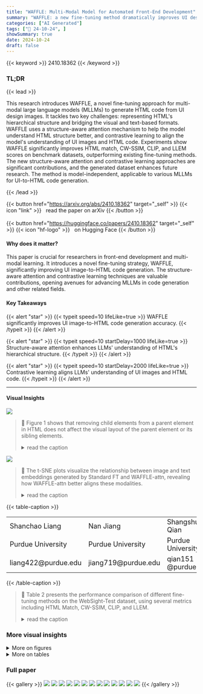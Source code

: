 ```yaml
---
title: "WAFFLE: Multi-Modal Model for Automated Front-End Development"
summary: "WAFFLE: a new fine-tuning method dramatically improves UI design-to-HTML code generation by using structure-aware attention and contrastive learning, outperforming current state-of-the-art models."
categories: ["AI Generated"]
tags: ["🔖 24-10-24", ]
showSummary: true
date: 2024-10-24
draft: false
---
```


{{< keyword >}} 2410.18362 {{< /keyword >}}

### TL;DR


{{< lead >}}

This research introduces WAFFLE, a novel fine-tuning approach for multi-modal large language models (MLLMs) to generate HTML code from UI design images.  It tackles two key challenges: representing HTML's hierarchical structure and bridging the visual and text-based formats. WAFFLE uses a structure-aware attention mechanism to help the model understand HTML structure better, and contrastive learning to align the model's understanding of UI images and HTML code.  Experiments show WAFFLE significantly improves HTML match, CW-SSIM, CLIP, and LLEM scores on benchmark datasets, outperforming existing fine-tuning methods.  The new structure-aware attention and contrastive learning approaches are significant contributions, and the generated dataset enhances future research. The method is model-independent, applicable to various MLLMs for UI-to-HTML code generation.

{{< /lead >}}


{{< button href="https://arxiv.org/abs/2410.18362" target="_self" >}}
{{< icon "link" >}} &nbsp; read the paper on arXiv
{{< /button >}}
<br><br>
{{< button href="https://huggingface.co/papers/2410.18362" target="_self" >}}
{{< icon "hf-logo" >}} &nbsp; on Hugging Face
{{< /button >}}

#### Why does it matter?
This paper is crucial for researchers in front-end development and multi-modal learning.  It introduces a novel fine-tuning strategy, WAFFLE, significantly improving UI image-to-HTML code generation.  The structure-aware attention and contrastive learning techniques are valuable contributions, opening avenues for advancing MLLMs in code generation and other related fields.
#### Key Takeaways

{{< alert "star" >}}
{{< typeit speed=10 lifeLike=true >}} WAFFLE significantly improves UI image-to-HTML code generation accuracy. {{< /typeit >}}
{{< /alert >}}

{{< alert "star" >}}
{{< typeit speed=10 startDelay=1000 lifeLike=true >}} Structure-aware attention enhances LLMs' understanding of HTML's hierarchical structure. {{< /typeit >}}
{{< /alert >}}

{{< alert "star" >}}
{{< typeit speed=10 startDelay=2000 lifeLike=true >}} Contrastive learning aligns LLMs' understanding of UI images and HTML code. {{< /typeit >}}
{{< /alert >}}

------
#### Visual Insights



![](https://ai-paper-reviewer.com/2410.18362/figures_1_0.png)

> 🔼 Figure 1 shows that removing child elements from a parent element in HTML does not affect the visual layout of the parent element or its sibling elements.
> <details>
> <summary>read the caption</summary>
> Figure 1: Removing the children of the element <div id='left-column'> highlighted in yellow does not affect the structure of the visual layout of itself or its sibling element <div id='right-column'>.
> </details>





![](https://ai-paper-reviewer.com/2410.18362/charts_13_0.png)

> 🔼 The t-SNE plots visualize the relationship between image and text embeddings generated by Standard FT and WAFFLE-attn, revealing how WAFFLE-attn better aligns these modalities.
> <details>
> <summary>read the caption</summary>
> Figure 7: t-SNE plots of the text and image embeddings, computed by Moondream2 fine-tuned with Standard FT and WAFFLE-attn.
> </details>





{{< table-caption >}}
<table id='1' style='font-size:18px'><tr><td>Shanchao Liang</td><td>Nan Jiang</td><td>Shangshu Qian</td><td>Lin Tan</td></tr><tr><td>Purdue University</td><td>Purdue University</td><td>Purdue University</td><td>Purdue University</td></tr><tr><td>liang422@purdue.edu</td><td>jiang719@purdue.edu</td><td>qian151 @purdue.edu</td><td>lintan@purdue.edu</td></tr></table>{{< /table-caption >}}

> 🔼 Table 2 presents the performance comparison of different fine-tuning methods on the WebSight-Test dataset, using several metrics including HTML Match, CW-SSIM, CLIP, and LLEM.
> <details>
> <summary>read the caption</summary>
> Table 2: Main results on the WebSight-Test dataset.
> </details>



### More visual insights

<details>
<summary>More on figures
</summary>


![](https://ai-paper-reviewer.com/2410.18362/figures_3_0.png)

> 🔼 The figure illustrates the overall architecture of WAFFLE, showing its training data mutation process, structure-aware attention mechanism, and contrastive learning objective.
> <details>
> <summary>read the caption</summary>
> Figure 3: Overview of WAFFLE, including training data mutation, structure-aware attention, and contrastive learning.
> </details>



![](https://ai-paper-reviewer.com/2410.18362/figures_4_0.png)

> 🔼 The figure illustrates WAFFLE's structure-aware attention mechanism, showing how tokens attend to parent, sibling, and self elements in the HTML code.
> <details>
> <summary>read the caption</summary>
> Figure 4: Example of structure-aware attention.
> </details>



![](https://ai-paper-reviewer.com/2410.18362/figures_12_0.png)

> 🔼 The figure shows a comparison of webpage generation results from GPT-40, standard fine-tuning, and WAFFLE on a sample from the WebSight-Test dataset, highlighting WAFFLE's superior performance.
> <details>
> <summary>read the caption</summary>
> Figure 5: Example test instance from WebSight-Test dataset, with the generated images by GPT-40, Standard FT, and WAFFLE.
> </details>



![](https://ai-paper-reviewer.com/2410.18362/figures_12_1.png)

> 🔼 The figure shows the effect of different portions of structure-aware attention heads on validation LLEM score and training loss.
> <details>
> <summary>read the caption</summary>
> Figure 6: Illustration of the tuning process of the parameter that controls the effect of structure-aware attention. In (b), the green line almost overlaps with the blue line.
> </details>



</details>




<details>
<summary>More on tables
</summary>


{{< table-caption >}}
<table id='0' style='font-size:14px'><tr><td>Artists</td><td>Artists</td></tr><tr><td colspan="2">(a) Rendered webpage from code in (b) (c) Rendered webpage from code in (d)</td></tr><tr><td>#grid { display: grid; grid-template-columns: 1fr 1fr; }</td><td>#grid { display: grid; grid-template-columns: 1fr 2fr; }</td></tr><tr><td><div id="grid"></td><td><div id="grid"></td></tr><tr><td><div style="background-color: red; "> </div></td><td><div style="background-color: red;"> </div></td></tr><tr><td><div style="background-color: blue;"> </div></td><td><div style="background-color: blue; "> </div></td></tr><tr><td><div style="background-color: green; "> </div></td><td><div style="background-color: green; "> </div></td></tr><tr><td><div style="background-color: yellow; "> </div></td><td><div style="background-color: yellow; "> </div></td></tr><tr><td><div style="background-color: orange;"> </div></td><td><div style="background-color: orange; "> </div></td></tr><tr><td><div style="background-color: purple;"> </div> </div></td><td><div style="background-color: purple;"> </div> </div></td></tr><tr><td>(b) Snippet of HTML and CSS code</td><td>(d) Small modification on CSS in (b)</td></tr></table>{{< /table-caption >}}
> 🔼 Table 2 presents the performance comparison of different techniques on the WebSight-Test dataset, evaluating metrics such as HTML-Match, CW-SSIM, CLIP, and LLEM.
> <details>
> <summary>read the caption</summary>
> Table 2: Main results on the WebSight-Test dataset.
> </details>

{{< table-caption >}}
<table id='2' style='font-size:14px'><tr><td colspan="6">CSS</td><td rowspan="2">HTML</td><td rowspan="2">Total</td></tr><tr><td>Color</td><td>Size</td><td>Margin</td><td>Font</td><td>Display</td><td>Position</td></tr><tr><td>12</td><td>11</td><td>19</td><td>10</td><td>1</td><td>2</td><td>I 8</td><td>63</td></tr></table>{{< /table-caption >}}
> 🔼 Table 1 shows the most frequent causes of failures in existing web MLLMs, categorizing errors into seven common types and listing their corresponding frequencies.
> <details>
> <summary>read the caption</summary>
> Table 1: Most frequent causes of failures.
> </details>

{{< table-caption >}}
<table id='0' style='font-size:14px'><tr><td rowspan="2">Backbones</td><td rowspan="2">Techniques</td><td rowspan="2">HTML-Match (%) ↑</td><td rowspan="2">CW-SSIM ↑</td><td rowspan="2">CLIP ↑</td><td colspan="5">Low-Level Element Matching (LLEM) (%) ↑</td></tr><tr><td>Average</td><td>Block-Match</td><td>Text</td><td>Position</td><td>Color</td></tr><tr><td rowspan="3">Gemini 1.5 Pro GPT-4o mini GPT-4o</td><td>Prompting</td><td>9.40</td><td>0.3385</td><td>88.55</td><td>90.16</td><td>94.31</td><td>98.41</td><td>84.73</td><td>83.18</td></tr><tr><td>Prompting</td><td>10.20</td><td>0.3055</td><td>87.72</td><td>87.54</td><td>92.59</td><td>98.48</td><td>82.65</td><td>76.45</td></tr><tr><td>Prompting</td><td>11.40</td><td>0.3666</td><td>89.03</td><td>92.18</td><td>94.66</td><td>98.43</td><td>87.04</td><td>88.60</td></tr><tr><td rowspan="2">Moondream2</td><td>Standard FT</td><td>21.60</td><td>0.4233</td><td>89.92</td><td>90.59</td><td>91.73</td><td>96.98</td><td>87.56</td><td>86.77</td></tr><tr><td>WAFFLE</td><td>27.60</td><td>0.4486</td><td>89.98</td><td>91.72</td><td>92.26</td><td>97.25</td><td>89.55</td><td>87.81</td></tr><tr><td rowspan="2">VLM-WebSight</td><td>Standard FT</td><td>28.00</td><td>0.5023</td><td>93.30</td><td>92.73</td><td>97.95</td><td>90.72</td><td>91.07</td><td>93.45</td></tr><tr><td>WAFFLE</td><td>37.00</td><td>0.6005</td><td>94.57</td><td>95.16</td><td>93.62</td><td>98.16</td><td>93.29</td><td>95.57</td></tr></table>{{< /table-caption >}}
> 🔼 Table 2 presents the performance comparison of different techniques on the WebSight-Test dataset, showing HTML-Match, CW-SSIM, CLIP, and LLEM metrics.
> <details>
> <summary>read the caption</summary>
> Table 2: Main results on the WebSight-Test dataset.
> </details>

{{< table-caption >}}
<table id='2' style='font-size:14px'><tr><td rowspan="2">Backbones</td><td rowspan="2">Techniques</td><td rowspan="2">CW-SSIM ↑</td><td rowspan="2">CLIP ↑</td><td colspan="5">Low-Level Element Matching (LLEM) (%) ↑</td></tr><tr><td>Average</td><td>Block-Match</td><td>Text</td><td>Position</td><td>Color</td></tr><tr><td rowspan="3">Gemini 1.5 Pro* GPT-4o-mini GPT-4o</td><td>Prompting</td><td>0.2652</td><td>87.76</td><td>87.17</td><td>91.82</td><td>97.40</td><td>82.67</td><td>76.81</td></tr><tr><td>Prompting</td><td>0.2304</td><td>86.06</td><td>78.84</td><td>70.64</td><td>92.39</td><td>78.55</td><td>73.78</td></tr><tr><td>Prompting</td><td>0.2776</td><td>89.03</td><td>83.67</td><td>75.98</td><td>94.29</td><td>83.38</td><td>81.01</td></tr><tr><td rowspan="2">Moondream2</td><td>Standard FT</td><td>0.1348</td><td>46.63</td><td>40.71</td><td>29.56</td><td>49.41</td><td>40.73</td><td>43.14</td></tr><tr><td>WAFFLE</td><td>0.2142</td><td>79.62</td><td>67.83</td><td>44.32</td><td>83.59</td><td>71.61</td><td>71.81</td></tr><tr><td rowspan="2">VLM-WebSight</td><td>Standard FT</td><td>0.2518</td><td>82.35</td><td>73.00</td><td>55.77</td><td>84.14</td><td>74.74</td><td>77.36</td></tr><tr><td>WAFFLE</td><td>0.2815</td><td>85.98</td><td>77.81</td><td>61.47</td><td>88.20</td><td>79.30</td><td>82.28</td></tr></table>{{< /table-caption >}}
> 🔼 Table 3 presents the performance comparison of various fine-tuning strategies on the Design2Code dataset, showing the effectiveness of WAFFLE in improving HTML-Match, CW-SSIM, CLIP, and LLEM metrics.
> <details>
> <summary>read the caption</summary>
> Table 3: Main results on the Design2Code dataset.
> </details>

{{< table-caption >}}
<table id='0' style='font-size:14px'><tr><td rowspan="2">Backbones</td><td rowspan="2">Techniques</td><td colspan="4">WebSight-Test</td><td colspan="3">Design2Code</td></tr><tr><td>HTML-Match (%) ↑</td><td>CW-SSIM ↑</td><td>CLIP ↑</td><td>LLEM (%) ↑</td><td>CW-SSIM ↑</td><td>CLIP ↑</td><td>LLEM (%) ↑</td></tr><tr><td rowspan="4">Moondream2</td><td>Standard FT</td><td>21.60</td><td>0.4233</td><td>89.92</td><td>90.59</td><td>0.1348</td><td>46.63</td><td>40.71</td></tr><tr><td>WAFFLE-attn</td><td>23.60</td><td>0.4311</td><td>90.47</td><td>91.34</td><td>0.1821</td><td>67.73</td><td>56.49</td></tr><tr><td>WAFFLE-contra</td><td>26.00</td><td>0.4296</td><td>89.55</td><td>91.21</td><td>0.2100</td><td>76.63</td><td>65.82</td></tr><tr><td>WAFFLE</td><td>27.60</td><td>0.4486</td><td>89.98</td><td>91.72</td><td>0.2142</td><td>79.62</td><td>67.83</td></tr><tr><td rowspan="4">VLM-WebSight</td><td>Standard FT</td><td>28.00</td><td>0.5023</td><td>93.30</td><td>92.73</td><td>0.2518</td><td>82.35</td><td>73.00</td></tr><tr><td>WAFFLE-attn</td><td>30.80</td><td>0.5411</td><td>94.29</td><td>94.20</td><td>0.2480</td><td>85.64</td><td>75.34</td></tr><tr><td>WAFFLE-contra</td><td>35.80</td><td>0.5677</td><td>95.08</td><td>95.30</td><td>0.2653</td><td>85.16</td><td>76.48</td></tr><tr><td>WAFFLE</td><td>37.00</td><td>0.6005</td><td>94.57</td><td>95.16</td><td>0.2815</td><td>85.98</td><td>77.81</td></tr></table>{{< /table-caption >}}
> 🔼 Table 4 presents the performance comparison of WAFFLE and its ablation models on the WebSight-Test and Design2Code datasets, showing the effectiveness of contrastive learning and structure-aware attention.
> <details>
> <summary>read the caption</summary>
> Table 4: Ablation studies on the two test datasets. LLEM refers to the averaged Low-Level Element Matching.
> </details>

{{< table-caption >}}
<table id='2' style='font-size:14px'><tr><td>Techniques</td><td>Rank 1 ↑</td><td>Rank 2 ↑</td><td>Rank 3 ↑</td><td>Avg Rankings ↓</td></tr><tr><td>Standard FT</td><td>7117 (24)</td><td>14|13 (27)</td><td>17|18 (35)</td><td>2.9012.42 (2.66)</td></tr><tr><td>WAFFLE-attn</td><td>15|16 (31)</td><td>9117 (26)</td><td>24116 (40)</td><td>2.55 12.37 (2.46)</td></tr><tr><td>WAFFLE-contra</td><td>38120 (58)</td><td>8111 (19)</td><td>10|15 (25)</td><td>1.67 12.38 (2.02)</td></tr><tr><td>WAFFLE</td><td>27132 (59)</td><td>18112 (30)</td><td>10| 9 (19)</td><td>1.88 l1.85 (1.87)</td></tr></table>{{< /table-caption >}}
> 🔼 Table 5 presents human evaluation results on two datasets, showing WAFFLE's superior performance in generating high-quality HTML code compared to other methods.
> <details>
> <summary>read the caption</summary>
> Table 5: Human evaluation on two datasets using VLM-WebSight as the backbone. The numbers are shown as 'xly (x+y)', where x is the result on WebSight-Test and y is the result on Design2Code.
> </details>

{{< table-caption >}}
<br><table id='8' style='font-size:14px'><tr><td>Techniques</td><td>Prior</td><td>Current</td><td>Drop (%)</td></tr><tr><td>WAFFLE-attn</td><td>0.8002</td><td>0.5797</td><td>27.55</td></tr><tr><td>WAFFLE</td><td>0.8291</td><td>0.7932</td><td>4.34</td></tr></table>{{< /table-caption >}}
> 🔼 Table 6 shows the impact of intermediate errors during HTML code generation on the CW-SSIM score using the VLM-WebSight backbone.
> <details>
> <summary>read the caption</summary>
> Table 6: CW-SSIM on 20 samples using the VLM-WebSight backbone. “Prior” refers to “without intermediate mistakes”, and “Current” to “with intermediate mistakes”.
> </details>

{{< table-caption >}}
<table id='14' style='font-size:14px'><tr><td>Class</td><td>Failure Type</td><td>Specification</td></tr><tr><td rowspan="6">CSS</td><td>Color</td><td>Random Color in Range [#000000 , #FFFFFF]</td></tr><tr><td>Size</td><td>Random Size in [0, 500] pixels</td></tr><tr><td>Margin</td><td>Random Size in [0, 100] pixels</td></tr><tr><td>Font</td><td>Random Size in [0, 40] pixels</td></tr><tr><td>Display</td><td>Random Keyword for text-align, display, flex-direction, and justify-content</td></tr><tr><td>Position</td><td>Random Keyword for border-radius, position, top, and right</td></tr><tr><td>HTML</td><td>Structure</td><td>Duplication of a Random HTML Element, excluding <head>, <header>, <html>, <body></td></tr></table>{{< /table-caption >}}
> 🔼 Table 7 specifies the mutation rules used to create the contrastive learning dataset by mutating HTML code and CSS styles for each element based on failure types.
> <details>
> <summary>read the caption</summary>
> Table 7: Specification for Mutation Rules to construct the Contrastive dataset.
> </details>

{{< table-caption >}}
<br><table id='3' style='font-size:16px'><tr><td>Techniques</td><td>d(vi, ti) ↓</td><td>sim(vi, ti) ↑</td></tr><tr><td>Standard FT</td><td>1.3395</td><td>0.1027</td></tr><tr><td>WAFFLE-attn</td><td>0.8447</td><td>0.6244</td></tr></table>{{< /table-caption >}}
> 🔼 Table 8 presents the distance and similarity between averaged image and text embeddings, comparing standard fine-tuning with WAFFLE-attn using Moondream2 as the backbone.
> <details>
> <summary>read the caption</summary>
> Table 8: Distance (d) and similarity (sim) between averaged image embeddings v<sup>i</sup> and text embeddings t<sup>i</sup>, using Moondream2 as the backbone.
> </details>

{{< table-caption >}}
<table id='0' style='font-size:14px'><tr><td>Techniques</td><td>d(vi, c) ↑</td><td>sim(vi, cg) ↓</td></tr><tr><td>Standard FT</td><td>0.1224</td><td>0.9910</td></tr><tr><td>WAFFLE-attn</td><td>0.7590</td><td>0.6202</td></tr></table>{{< /table-caption >}}
> 🔼 Table 9 presents the distances and similarities between averaged image embeddings and centroids of their groups of mutants using Moondream2 as the backbone.
> <details>
> <summary>read the caption</summary>
> Table 9: Distance (d) and similarity (sim) between each averaged image embeddings v² with the corresponding centroid c of the group of mutants, with Moondream2 backbone.
> </details>

</details>


### Full paper

{{< gallery >}}
<img src="https://ai-paper-reviewer.com/2410.18362/1.png" class="grid-w50 md:grid-w33 xl:grid-w25" />
<img src="https://ai-paper-reviewer.com/2410.18362/2.png" class="grid-w50 md:grid-w33 xl:grid-w25" />
<img src="https://ai-paper-reviewer.com/2410.18362/3.png" class="grid-w50 md:grid-w33 xl:grid-w25" />
<img src="https://ai-paper-reviewer.com/2410.18362/4.png" class="grid-w50 md:grid-w33 xl:grid-w25" />
<img src="https://ai-paper-reviewer.com/2410.18362/5.png" class="grid-w50 md:grid-w33 xl:grid-w25" />
<img src="https://ai-paper-reviewer.com/2410.18362/6.png" class="grid-w50 md:grid-w33 xl:grid-w25" />
<img src="https://ai-paper-reviewer.com/2410.18362/7.png" class="grid-w50 md:grid-w33 xl:grid-w25" />
<img src="https://ai-paper-reviewer.com/2410.18362/8.png" class="grid-w50 md:grid-w33 xl:grid-w25" />
<img src="https://ai-paper-reviewer.com/2410.18362/9.png" class="grid-w50 md:grid-w33 xl:grid-w25" />
<img src="https://ai-paper-reviewer.com/2410.18362/10.png" class="grid-w50 md:grid-w33 xl:grid-w25" />
<img src="https://ai-paper-reviewer.com/2410.18362/11.png" class="grid-w50 md:grid-w33 xl:grid-w25" />
<img src="https://ai-paper-reviewer.com/2410.18362/12.png" class="grid-w50 md:grid-w33 xl:grid-w25" />
<img src="https://ai-paper-reviewer.com/2410.18362/13.png" class="grid-w50 md:grid-w33 xl:grid-w25" />
{{< /gallery >}}